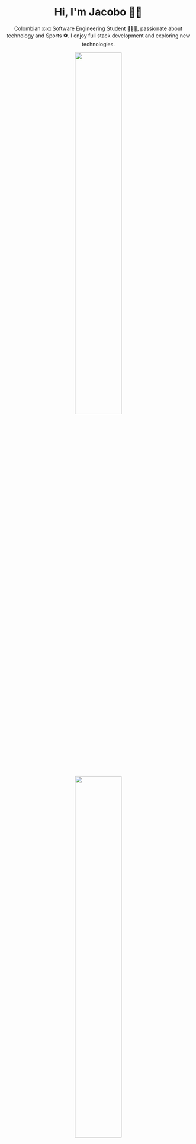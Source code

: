 <h1 align="center">Hi, I'm Jacobo 👋🏻</h1>

<p align="center">
  Colombian 🇨🇴 Software Engineering Student 👨🏻‍💻, passionate about technology and Sports ⚽. I enjoy full stack development and exploring new technologies.
</p>

<p align="center">
  <img height="50%" width="auto" src="https://github-readme-stats.vercel.app/api?username=blandoncj&cache_seconds=86400&show_icons=true&hide_border=true&hide=issues,contribs&theme=tokyonight&bg_color=00000000&count_private=true" />
  <img height="50%" width="auto" src="https://github-readme-stats.vercel.app/api/top-langs/?username=blandoncj&layout=compact&theme=tokyonight&bg_color=00000000&hide_border=true" />
</p>
